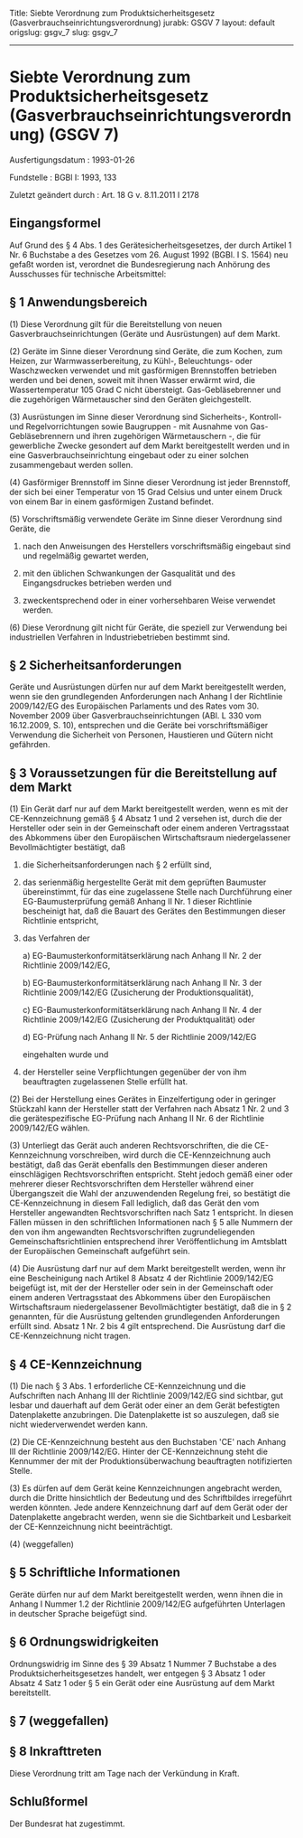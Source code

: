 Title: Siebte Verordnung zum Produktsicherheitsgesetz (Gasverbrauchseinrichtungsverordnung)
jurabk: GSGV 7
layout: default
origslug: gsgv_7
slug: gsgv_7

---

# Siebte Verordnung zum Produktsicherheitsgesetz (Gasverbrauchseinrichtungsverordnung) (GSGV 7)

Ausfertigungsdatum
:   1993-01-26

Fundstelle
:   BGBl I: 1993, 133

Zuletzt geändert durch
:   Art. 18 G v. 8.11.2011 I 2178


## Eingangsformel

Auf Grund des § 4 Abs. 1 des Gerätesicherheitsgesetzes, der durch
Artikel 1 Nr. 6 Buchstabe a des Gesetzes vom 26. August 1992 (BGBl. I
S. 1564) neu gefaßt worden ist, verordnet die Bundesregierung nach
Anhörung des Ausschusses für technische Arbeitsmittel:


## § 1 Anwendungsbereich

(1) Diese Verordnung gilt für die Bereitstellung von neuen
Gasverbrauchseinrichtungen (Geräte und Ausrüstungen) auf dem Markt.

(2) Geräte im Sinne dieser Verordnung sind Geräte, die zum Kochen, zum
Heizen, zur Warmwasserbereitung, zu Kühl-, Beleuchtungs- oder
Waschzwecken verwendet und mit gasförmigen Brennstoffen betrieben
werden und bei denen, soweit mit ihnen Wasser erwärmt wird, die
Wassertemperatur 105
Grad C nicht übersteigt. Gas-Gebläsebrenner und die zugehörigen
Wärmetauscher sind den Geräten gleichgestellt.

(3) Ausrüstungen im Sinne dieser Verordnung sind Sicherheits-,
Kontroll- und Regelvorrichtungen sowie Baugruppen - mit Ausnahme von
Gas-Gebläsebrennern und ihren zugehörigen Wärmetauschern -, die für
gewerbliche Zwecke gesondert auf dem Markt bereitgestellt werden und
in eine Gasverbrauchseinrichtung eingebaut oder zu einer solchen
zusammengebaut werden sollen.

(4) Gasförmiger Brennstoff im Sinne dieser Verordnung ist jeder
Brennstoff, der sich bei einer Temperatur von 15 Grad Celsius und
unter einem Druck von einem Bar in einem gasförmigen Zustand befindet.

(5) Vorschriftsmäßig verwendete Geräte im Sinne dieser Verordnung sind
Geräte, die

1.  nach den Anweisungen des Herstellers vorschriftsmäßig eingebaut sind
    und regelmäßig gewartet werden,


2.  mit den üblichen Schwankungen der Gasqualität und des Eingangsdruckes
    betrieben werden und


3.  zweckentsprechend oder in einer vorhersehbaren Weise verwendet werden.




(6) Diese Verordnung gilt nicht für Geräte, die speziell zur
Verwendung bei industriellen Verfahren in Industriebetrieben bestimmt
sind.


## § 2 Sicherheitsanforderungen

Geräte und Ausrüstungen dürfen nur auf dem Markt bereitgestellt
werden, wenn sie den grundlegenden Anforderungen nach Anhang I der
Richtlinie 2009/142/EG des Europäischen Parlaments und des Rates vom
30\. November 2009 über Gasverbrauchseinrichtungen (ABl. L 330 vom
16\.12.2009, S. 10), entsprechen und die Geräte bei vorschriftsmäßiger
Verwendung die Sicherheit von Personen, Haustieren und Gütern nicht
gefährden.


## § 3 Voraussetzungen für die Bereitstellung auf dem Markt

(1) Ein Gerät darf nur auf dem Markt bereitgestellt werden, wenn es
mit der CE-Kennzeichnung gemäß § 4 Absatz 1 und 2 versehen ist, durch
die der Hersteller oder sein in der Gemeinschaft oder einem anderen
Vertragsstaat des Abkommens über den Europäischen Wirtschaftsraum
niedergelassener Bevollmächtigter bestätigt, daß

1.  die Sicherheitsanforderungen nach § 2 erfüllt sind,


2.  das serienmäßig hergestellte Gerät mit dem geprüften Baumuster
    übereinstimmt, für das eine zugelassene Stelle nach Durchführung einer
    EG-Baumusterprüfung gemäß Anhang II Nr. 1 dieser Richtlinie
    bescheinigt hat, daß die Bauart des Gerätes den Bestimmungen dieser
    Richtlinie entspricht,


3.  das Verfahren der

    a)  EG-Baumusterkonformitätserklärung nach Anhang II Nr. 2 der Richtlinie
        2009/142/EG,


    b)  EG-Baumusterkonformitätserklärung nach Anhang II Nr. 3 der Richtlinie
        2009/142/EG (Zusicherung der Produktionsqualität),


    c)  EG-Baumusterkonformitätserklärung nach Anhang II Nr. 4 der Richtlinie
        2009/142/EG (Zusicherung der Produktqualität) oder


    d)  EG-Prüfung nach Anhang II Nr. 5 der Richtlinie 2009/142/EG




    eingehalten wurde und


4.  der Hersteller seine Verpflichtungen gegenüber der von ihm
    beauftragten zugelassenen Stelle erfüllt hat.




(2) Bei der Herstellung eines Gerätes in Einzelfertigung oder in
geringer Stückzahl kann der Hersteller statt der Verfahren nach Absatz
1 Nr. 2 und 3 die gerätespezifische EG-Prüfung nach Anhang II Nr. 6
der Richtlinie 2009/142/EG wählen.

(3) Unterliegt das Gerät auch anderen Rechtsvorschriften, die die CE-
Kennzeichnung vorschreiben, wird durch die CE-Kennzeichnung auch
bestätigt, daß das Gerät ebenfalls den Bestimmungen dieser anderen
einschlägigen Rechtsvorschriften entspricht. Steht jedoch gemäß einer
oder mehrerer dieser Rechtsvorschriften dem Hersteller während einer
Übergangszeit die Wahl der anzuwendenden Regelung frei, so bestätigt
die CE-Kennzeichnung in diesem Fall lediglich, daß das Gerät den vom
Hersteller angewandten Rechtsvorschriften nach Satz 1 entspricht. In
diesen Fällen müssen in den schriftlichen Informationen nach § 5 alle
Nummern der den von ihm angewandten Rechtsvorschriften
zugrundeliegenden Gemeinschaftsrichtlinien entsprechend ihrer
Veröffentlichung im Amtsblatt der Europäischen Gemeinschaft aufgeführt
sein.

(4) Die Ausrüstung darf nur auf dem Markt bereitgestellt werden, wenn
ihr eine Bescheinigung nach Artikel 8 Absatz 4 der Richtlinie
2009/142/EG beigefügt ist, mit der der Hersteller oder sein in der
Gemeinschaft oder einem anderen Vertragsstaat des Abkommens über den
Europäischen Wirtschaftsraum niedergelassener Bevollmächtigter
bestätigt, daß die in § 2 genannten, für die Ausrüstung geltenden
grundlegenden Anforderungen erfüllt sind. Absatz 1 Nr. 2 bis 4 gilt
entsprechend. Die Ausrüstung darf die CE-Kennzeichnung nicht tragen.


## § 4 CE-Kennzeichnung

(1) Die nach § 3 Abs. 1 erforderliche CE-Kennzeichnung und die
Aufschriften nach Anhang III der Richtlinie 2009/142/EG sind sichtbar,
gut lesbar und dauerhaft auf dem Gerät oder einer an dem Gerät
befestigten Datenplakette anzubringen. Die Datenplakette ist so
auszulegen, daß sie nicht wiederverwendet werden kann.

(2) Die CE-Kennzeichnung besteht aus den Buchstaben 'CE' nach Anhang
III der Richtlinie 2009/142/EG. Hinter der CE-Kennzeichnung steht die
Kennummer der mit der Produktionsüberwachung beauftragten
notifizierten Stelle.

(3) Es dürfen auf dem Gerät keine Kennzeichnungen angebracht werden,
durch die Dritte hinsichtlich der Bedeutung und des Schriftbildes
irregeführt werden könnten. Jede andere Kennzeichnung darf auf dem
Gerät oder der Datenplakette angebracht werden, wenn sie die
Sichtbarkeit und Lesbarkeit der CE-Kennzeichnung nicht beeinträchtigt.

(4) (weggefallen)


## § 5 Schriftliche Informationen

Geräte dürfen nur auf dem Markt bereitgestellt werden, wenn ihnen die
in Anhang I Nummer 1.2 der Richtlinie 2009/142/EG aufgeführten
Unterlagen in deutscher Sprache beigefügt sind.


## § 6 Ordnungswidrigkeiten

Ordnungswidrig im Sinne des § 39 Absatz 1 Nummer 7 Buchstabe a des
Produktsicherheitsgesetzes handelt, wer entgegen § 3 Absatz 1 oder
Absatz 4 Satz 1 oder § 5 ein Gerät oder eine Ausrüstung auf dem Markt
bereitstellt.


## § 7 (weggefallen)



## § 8 Inkrafttreten

Diese Verordnung tritt am Tage nach der Verkündung in Kraft.


## Schlußformel

Der Bundesrat hat zugestimmt.

